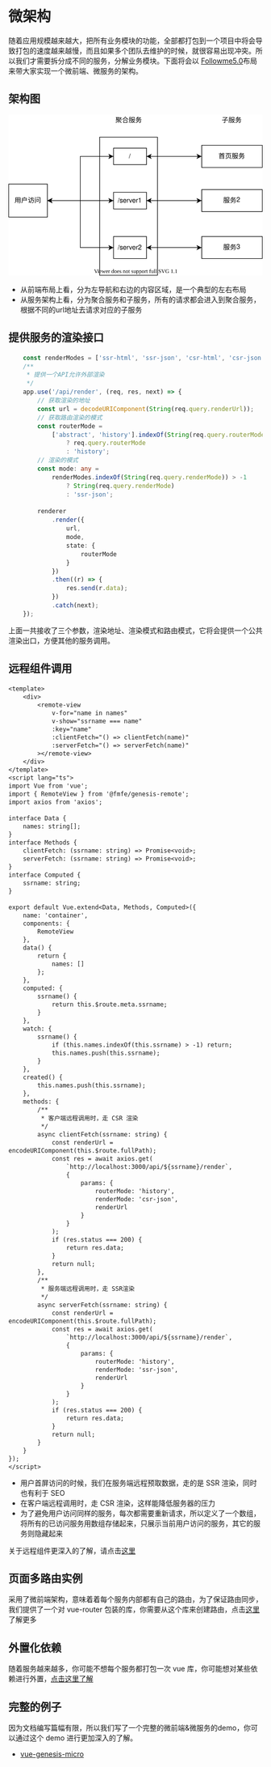 # 微架构
随着应用规模越来越大，把所有业务模块的功能，全部都打包到一个项目中将会导致打包的速度越来越慢，而且如果多个团队去维护的时候，就很容易出现冲突。所以我们才需要拆分成不同的服务，分解业务模块。下面将会以 [Followme5.0](https://www.followme.com/?source=genesis)布局来带大家实现一个微前端、微服务的架构。

## 架构图
![服务流程图](./images/micro.drawio.svg)
- 从前端布局上看，分为左导航和右边的内容区域，是一个典型的左右布局
- 从服务架构上看，分为聚合服务和子服务，所有的请求都会进入到聚合服务，根据不同的url地址去请求对应的子服务

## 提供服务的渲染接口
```ts
    const renderModes = ['ssr-html', 'ssr-json', 'csr-html', 'csr-json'];
    /**
     * 提供一个API允许外部渲染
     */
    app.use('/api/render', (req, res, next) => {
        // 获取渲染的地址
        const url = decodeURIComponent(String(req.query.renderUrl));
        // 获取路由渲染的模式
        const routerMode =
            ['abstract', 'history'].indexOf(String(req.query.routerMode)) > -1
                ? req.query.routerMode
                : 'history';
        // 渲染的模式
        const mode: any =
            renderModes.indexOf(String(req.query.renderMode)) > -1
                ? String(req.query.renderMode)
                : 'ssr-json';

        renderer
            .render({
                url,
                mode,
                state: {
                    routerMode
                }
            })
            .then((r) => {
                res.send(r.data);
            })
            .catch(next);
    });
```
上面一共接收了三个参数，渲染地址、渲染模式和路由模式，它将会提供一个公共渲染出口，方便其他的服务调用。

## 远程组件调用
```vue
<template>
    <div>
        <remote-view
            v-for="name in names"
            v-show="ssrname === name"
            :key="name"
            :clientFetch="() => clientFetch(name)"
            :serverFetch="() => serverFetch(name)"
        ></remote-view>
    </div>
</template>
<script lang="ts">
import Vue from 'vue';
import { RemoteView } from '@fmfe/genesis-remote';
import axios from 'axios';

interface Data {
    names: string[];
}
interface Methods {
    clientFetch: (ssrname: string) => Promise<void>;
    serverFetch: (ssrname: string) => Promise<void>;
}
interface Computed {
    ssrname: string;
}

export default Vue.extend<Data, Methods, Computed>({
    name: 'container',
    components: {
        RemoteView
    },
    data() {
        return {
            names: []
        };
    },
    computed: {
        ssrname() {
            return this.$route.meta.ssrname;
        }
    },
    watch: {
        ssrname() {
            if (this.names.indexOf(this.ssrname) > -1) return;
            this.names.push(this.ssrname);
        }
    },
    created() {
        this.names.push(this.ssrname);
    },
    methods: {
        /**
         * 客户端远程调用时，走 CSR 渲染
         */
        async clientFetch(ssrname: string) {
            const renderUrl = encodeURIComponent(this.$route.fullPath);
            const res = await axios.get(
                `http://localhost:3000/api/${ssrname}/render`,
                {
                    params: {
                        routerMode: 'history',
                        renderMode: 'csr-json',
                        renderUrl
                    }
                }
            );
            if (res.status === 200) {
                return res.data;
            }
            return null;
        },
        /**
         * 服务端远程调用时，走 SSR渲染
         */
        async serverFetch(ssrname: string) {
            const renderUrl = encodeURIComponent(this.$route.fullPath);
            const res = await axios.get(
                `http://localhost:3000/api/${ssrname}/render`,
                {
                    params: {
                        routerMode: 'history',
                        renderMode: 'ssr-json',
                        renderUrl
                    }
                }
            );
            if (res.status === 200) {
                return res.data;
            }
            return null;
        }
    }
});
</script>

```
- 用户首屏访问的时候，我们在服务端远程预取数据，走的是 SSR 渲染，同时也有利于 SEO
- 在客户端远程调用时，走 CSR 渲染，这样能降低服务器的压力
- 为了避免用户访问同样的服务，每次都需要重新请求，所以定义了一个数组，将所有的已访问服务用数组存储起来，只展示当前用户访问的服务，其它的服务则隐藏起来

关于远程组件更深入的了解，请点击[这里](../remote)

## 页面多路由实例
采用了微前端架构，意味着着每个服务内部都有自己的路由，为了保证路由同步，我们提供了一个对 vue-router 包装的库，你需要从这个库来创建路由，点击[这里](../app)了解更多

## 外置化依赖
随着服务越来越多，你可能不想每个服务都打包一次 vue 库，你可能想对某些依赖进行外置，[点击这里了解](../core/#钩子说明) 

## 完整的例子
因为文档编写篇幅有限，所以我们写了一个完整的微前端&微服务的demo，你可以通过这个 demo 进行更加深入的了解。
- [vue-genesis-micro](https://github.com/fmfe/vue-genesis-micro)